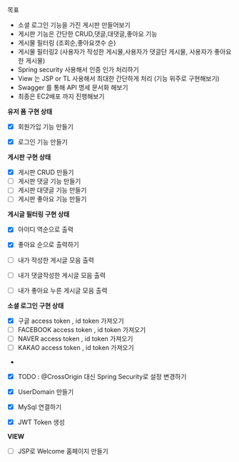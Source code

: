 목표
* 소셜 로그인 기능을 가진 게시판 만들어보기
* 게시판 기능은 간단한 CRUD,댓글,대댓글,좋아요 기능
* 게시물 필터링 (조회순,좋아요갯수 순)
* 게시물 필터링2 (사용자가 작성한 게시물,사용자가 댓글단 게시물, 사용자가 좋아요한 게시물)
* Spring security 사용해서 인증 인가 처리하기
* View 는 JSP or TL 사용해서 최대한 간단하게 처리 (기능 위주로 구현해보기)
* Swagger 를 통해 API 명세 문서화 해보기
* 최종은 EC2배포 까지 진행해보기



__유저 폼 구현 상태__
- [x] 회원가입 기능 만들기
- [x] 로그인 기능 만들기


__게시판 구현 상태__
- [x] 게시판 CRUD 만들기
- [ ] 게시판 댓글 기능 만들기
- [ ] 게시판 대댓글 기능 만들기
- [ ] 게시판 좋아요 기능 만들기

__게시글 필터링 구현 상태__
- [x] 아이디 역순으로 출력
- [x] 좋아요 순으로 출력하기

- [ ] 내가 작성한 게시글 모음 출력
- [ ] 내가 댓글작성한 게시글 모음 출력
- [ ] 내가 좋아요 누른 게시글 모음 출력

__소셜 로그인 구현 상태__
- [x] 구글 access token , id token 가져오기 
- [ ] FACEBOOK access token , id token 가져오기
- [ ] NAVER access token , id token 가져오기
- [ ] KAKAO access token , id token 가져오기
- 
- [x] TODO : @CrossOrigin 대신 Spring Security로 설정 변경하기
- [x] UserDomain 만들기
- [x] MySql 연결하기 
- [x] JWT Token 생성


__VIEW__
- [ ] JSP로 Welcome 홈페이지 만들기

